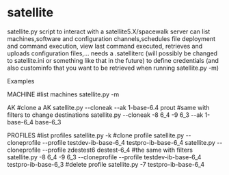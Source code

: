 satellite
=========

satellite.py script to interact with a satellite5.X/spacewalk server
can list machines,software and configuration channels,schedules file deployment and command execution, view last command executed, retrieves and uploads configuration files,...
needs a .satelliterc (will possibly be changed to satellite.ini or something like that in the future) to define credentials (and also custominfo that you want to be retrieved when running satellite.py -m)

Examples

MACHINE
#list machines
satellite.py -m

AK
#clone a AK
satellite.py --cloneak --ak 1-base-6.4 prout
#same with filters to change destinations
satellite.py --cloneak -8 6_4 -9 6_3 --ak 1-base-6_4 base-6_3


PROFILES
#list profiles
satellite.py -k
#clone profile
satellite.py  --cloneprofile --profile  testdev-ib-base-6_4 testpro-ib-base-6_4
satellite.py  --cloneprofile --profile  zdestest6 destest-6_4
#the same with filters
satellite.py  -8 6_4 -9 6_3 --cloneprofile --profile  testdev-ib-base-6_4 testpro-ib-base-6_3
#delete profile
satellite.py -7 testpro-ib-base-6_4

